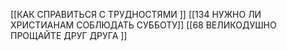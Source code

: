 [[КАК СПРАВИТЬСЯ С ТРУДНОСТЯМИ ]]
[[134 НУЖНО ЛИ ХРИСТИАНАМ СОБЛЮДАТЬ СУББОТУ]]
[[68 ВЕЛИКОДУШНО ПРОЩАЙТЕ ДРУГ ДРУГА ]]

